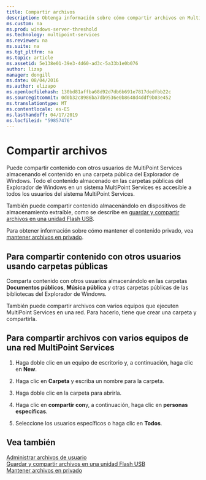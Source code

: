 ```yaml
---
title: Compartir archivos
description: Obtenga información sobre cómo compartir archivos en MultiPoint Services mediante el uso de las carpetas compartidas y la red
ms.custom: na
ms.prod: windows-server-threshold
ms.technology: multipoint-services
ms.reviewer: na
ms.suite: na
ms.tgt_pltfrm: na
ms.topic: article
ms.assetid: 5e138e01-39e3-4d60-ad3c-5a33b1e0b076
author: lizap
manager: dongill
ms.date: 08/04/2016
ms.author: elizapo
ms.openlocfilehash: 130bd81affba68d92d7db6b691e7817dedfbb22c
ms.sourcegitcommit: 0d0b32c8986ba7db9536e0b8648d4ddf9b03e452
ms.translationtype: MT
ms.contentlocale: es-ES
ms.lasthandoff: 04/17/2019
ms.locfileid: "59857476"
---
```

# <a name="share-files"></a>Compartir archivos
Puede compartir contenido con otros usuarios de MultiPoint Services almacenando el contenido en una carpeta pública del Explorador de Windows. Todo el contenido almacenado en las carpetas públicas del Explorador de Windows en un sistema MultiPoint Services es accesible a todos los usuarios del sistema MultiPoint Services.  
  
También puede compartir contenido almacenándolo en dispositivos de almacenamiento extraíble, como se describe en [guardar y compartir archivos en una unidad Flash USB](Save-and-Share-Files-on-a-USB-Flash-Drive.md).  
  
Para obtener información sobre cómo mantener el contenido privado, vea [mantener archivos en privado](Keep-Files-Private.md).  
  
## <a name="to-share-content-with-other-users-by-using-public-folders"></a>Para compartir contenido con otros usuarios usando carpetas públicas  
  
Comparta contenido con otros usuarios almacenándolo en las carpetas **Documentos públicos**, **Música pública** y otras carpetas públicas de las bibliotecas del Explorador de Windows. 
  
También puede compartir archivos con varios equipos que ejecuten MultiPoint Services en una red. Para hacerlo, tiene que crear una carpeta y compartirla.  
  
## <a name="to-share-files-across-multiple-computers-in-a-multipoint-services-network"></a>Para compartir archivos con varios equipos de una red MultiPoint Services  
  
1.  Haga doble clic en un equipo de escritorio y, a continuación, haga clic en **New**.  
  
2.  Haga clic en **Carpeta** y escriba un nombre para la carpeta.  
  
3.  Haga doble clic en la carpeta para abrirla.  
  
4.  Haga clic en **compartir con**y, a continuación, haga clic en **personas específicas**.  
  
5.  Seleccione los usuarios específicos o haga clic en **Todos**.  
  
## <a name="see-also"></a>Vea también  
[Administrar archivos de usuario](Manage-User-Files.md)  
[Guardar y compartir archivos en una unidad Flash USB](Save-and-Share-Files-on-a-USB-Flash-Drive.md)  
[Mantener archivos en privado](Keep-Files-Private.md) 